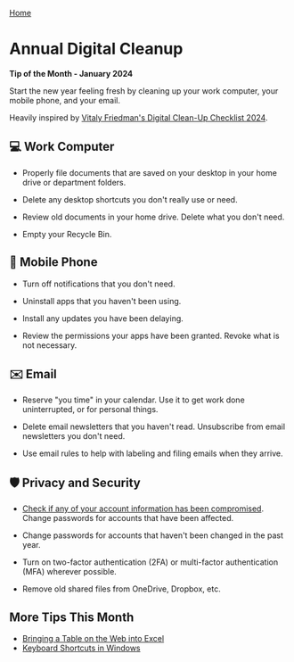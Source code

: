 [Home](https://cityssm.github.io/tip-of-the-month/)

# Annual Digital Cleanup

**Tip of the Month - January 2024**

Start the new year feeling fresh by cleaning up your work computer, your mobile phone, and your email.

Heavily inspired by [Vitaly Friedman's Digital Clean-Up Checklist 2024](https://www.linkedin.com/posts/vitalyfriedman_digital-clean-up-checklist-2024-fine-little-activity-7142857422322167808-JEte/).

## 💻 Work Computer

- Properly file documents that are saved on your desktop in your home drive or department folders.

- Delete any desktop shortcuts you don't really use or need.

- Review old documents in your home drive. Delete what you don't need.

- Empty your Recycle Bin.

## 📱 Mobile Phone

- Turn off notifications that you don't need.

- Uninstall apps that you haven't been using.

- Install any updates you have been delaying.

- Review the permissions your apps have been granted. Revoke what is not necessary.

## ✉️ Email

- Reserve "you time" in your calendar. Use it to get work done uninterrupted, or for personal things.

- Delete email newsletters that you haven't read. Unsubscribe from email newsletters you don't need.

- Use email rules to help with labeling and filing emails when they arrive.

## 🛡️ Privacy and Security

- [Check if any of your account information has been compromised](https://haveibeenpwned.com/).
  Change passwords for accounts that have been affected.

- Change passwords for accounts that haven't been changed in the past year.

- Turn on two-factor authentication (2FA) or multi-factor authentication (MFA) wherever possible.

- Remove old shared files from OneDrive, Dropbox, etc.

## More Tips This Month

- [Bringing a Table on the Web into Excel](web-table-to-excel.md)
- [Keyboard Shortcuts in Windows](keyboard-shortcuts.md)
